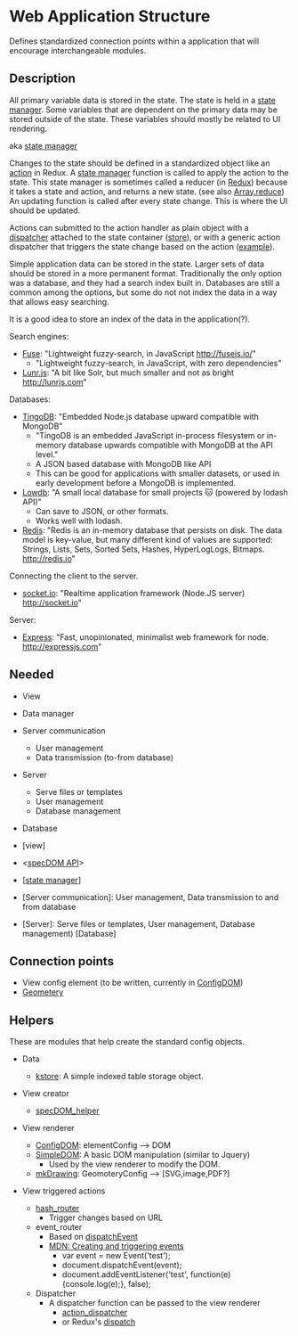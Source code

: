# Web Application Structure

Defines standardized connection points within a application that will encourage interchangeable modules.

## Description

All primary variable data is stored in the state. The state is held in a [state manager](https://github.com/kshowalter/Webapp-Assembly-Guide/blob/master/docs/state_management.md).
Some variables that are dependent on the primary data may be stored outside of the state.
These variables should mostly be related to UI rendering.

aka [state manager](docs/state_management.md)

Changes to the state should be defined in a standardized object like an [action](http://redux.js.org/docs/basics/Actions.html) in Redux.
A [state manager](https://gist.github.com/kshowalter/94f80a8c54bf1133e82d7a28b0de4778) function is called to apply the action to the state.
This state manager is sometimes called a reducer (in [Redux](http://redux.js.org/docs/basics/Reducers.html)) because it takes a state and action, and returns a new state. (see also [Array.reduce](http://devdocs.io/javascript/global_objects/array/reduce))
An updating function is called after every state change. This is where the UI should be updated.

Actions can submitted to the action handler as plain object with a [dispatcher](http://devdocs.io/redux/api/store#dispatch) attached to the state container ([store](http://devdocs.io/redux/basics/store)), or with a generic action dispatcher that triggers the state change based on the action ([example](https://gist.github.com/kshowalter/bc6f66715a7426b7599d5c8d48d72cdc)).

Simple application data can be stored in the state. Larger sets of data should be stored in a more permanent format. Traditionally the only option was a database, and they had a search index built in. Databases are still a common among the options, but some do not not index the data in a way that allows easy searching.

It is a good idea to store an index of the data in the application(?).

Search engines:
  * [Fuse](https://github.com/krisk/Fuse): "Lightweight fuzzy-search, in JavaScript http://fusejs.io/"
    * "Lightweight fuzzy-search, in JavaScript, with zero dependencies"
  * [Lunr.js](https://github.com/olivernn/lunr.js): "A bit like Solr, but much smaller and not as bright http://lunrjs.com"

Databases:
  * [TingoDB](https://github.com/sergeyksv/tingodb): "Embedded Node.js database upward compatible with MongoDB"
    * "TingoDB is an embedded JavaScript in-process filesystem or in-memory database upwards compatible with MongoDB at the API level."
    * A JSON based database with MongoDB like API
    * This can be good for applications with smaller datasets, or used in early development before a MongoDB is implemented.
  * [Lowdb](https://github.com/typicode/lowdb): "A small local database for small projects :cat: (powered by lodash API)"
    * Can save to JSON, or other formats.
    * Works well with lodash.
  * [Redis](https://github.com/antirez/redis): "Redis is an in-memory database that persists on disk. The data model is key-value, but many different kind of values are supported: Strings, Lists, Sets, Sorted Sets, Hashes, HyperLogLogs, Bitmaps. http://redis.io"


Connecting the client to the server.
  * [socket.io](https://github.com/socketio/socket.io/): "Realtime application framework (Node.JS server) http://socket.io"

Server:
  * [Express](https://github.com/expressjs/express/): "Fast, unopinionated, minimalist web framework for node. http://expressjs.com"



## Needed

* View
* Data manager
* Server communication
  * User management
  * Data transmission (to-from database)
* Server
  * Serve files or templates
  * User management
  * Database management
* Database


* \[view\]
* <[specDOM API](https://github.com/kshowalter/specDOM_API)>
* \[[state manager](https://gist.github.com/kshowalter/94f80a8c54bf1133e82d7a28b0de4778)\]
* \[Server communication\]: User management, Data transmission to and from database

* \[Server\]: Serve files or templates, User management, Database management)
\[Database\]





## Connection points
  * View config element (to be written, currently in [ConfigDOM](https://github.com/kshowalter/configdom))
  * [Geometery](https://github.com/kshowalter/GeometryAPI)

## Helpers
These are modules that help create the standard config objects.

* Data
  * [kstore](https://github.com/kshowalter/kstore): A simple indexed table storage object.
* View creator
  * [specDOM_helper](https://github.com/kshowalter/specDOM_helper)

* View renderer
  * [ConfigDOM](https://github.com/kshowalter/configdom): elementConfig --> DOM
  * [SimpleDOM](https://github.com/kshowalter/SimpleDOM): A basic DOM manipulation (similar to Jquery)
    * Used by the view renderer to modify the DOM.
  * [mkDrawing](https://github.com/kshowalter/mkDrawing): GeomoteryConfig --> [SVG,image,PDF?]
* View triggered actions
  * [hash_router](https://github.com/kshowalter/hash_router)
    * Trigger changes based on URL
  * event_router
    * Based on [dispatchEvent](https://developer.mozilla.org/en-US/docs/Web/API/EventTarget/dispatchEvent)
    * [MDN: Creating and triggering events](https://developer.mozilla.org/en-US/docs/Web/Guide/Events/Creating_and_triggering_events)
      * var event = new Event('test');
      * document.dispatchEvent(event);
      * document.addEventListener('test', function(e){console.log(e);}, false);
  * Dispatcher
    * A dispatcher function can be passed to the view renderer
      * [action_dispatcher](https://gist.github.com/kshowalter/bc6f66715a7426b7599d5c8d48d72cdc)
      * or Redux's [dispatch](http://devdocs.io/redux/api/store#dispatch)
